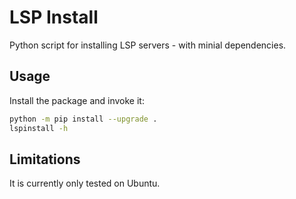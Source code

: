 # LSP Install

Python script for installing LSP servers - with minial dependencies.

## Usage

Install the package and invoke it:

```bash
python -m pip install --upgrade .
lspinstall -h
```

## Limitations
It is currently only tested on Ubuntu.
